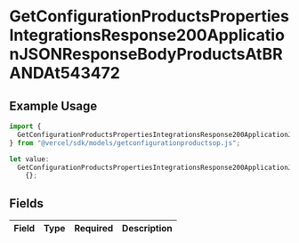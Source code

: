 # GetConfigurationProductsPropertiesIntegrationsResponse200ApplicationJSONResponseBodyProductsAtBRANDAt543472

## Example Usage

```typescript
import {
  GetConfigurationProductsPropertiesIntegrationsResponse200ApplicationJSONResponseBodyProductsAtBRANDAt543472,
} from "@vercel/sdk/models/getconfigurationproductsop.js";

let value:
  GetConfigurationProductsPropertiesIntegrationsResponse200ApplicationJSONResponseBodyProductsAtBRANDAt543472 =
    {};
```

## Fields

| Field       | Type        | Required    | Description |
| ----------- | ----------- | ----------- | ----------- |